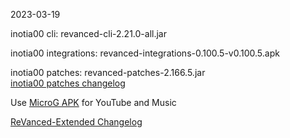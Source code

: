 2023-03-19
  
inotia00 cli: revanced-cli-2.21.0-all.jar  

inotia00 integrations: revanced-integrations-0.100.5-v0.100.5.apk  

inotia00 patches: revanced-patches-2.166.5.jar  
[inotia00 patches changelog](https://github.com/inotia00/revanced-patches/releases/tag/v2.166.5)  

Use [MicroG APK](https://github.com/inotia00/VancedMicroG/releases/latest/download/microg.apk) for YouTube and Music

[ReVanced-Extended Changelog](https://github.com/Kingsmanvn-Official/ReVanced-Extended/blob/main/changelog.md)
